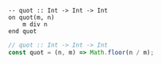 ```applescript
-- quot :: Int -> Int -> Int
on quot(m, n)
    m div n
end quot
```

```js
// quot :: Int -> Int -> Int
const quot = (n, m) => Math.floor(n / m);
```